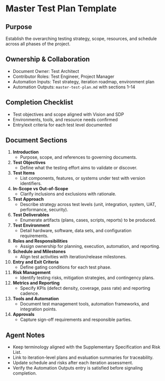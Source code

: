 # Master Test Plan Template

## Purpose
Establish the overarching testing strategy, scope, resources, and schedule across all phases of the project.

## Ownership & Collaboration
- Document Owner: Test Architect
- Contributor Roles: Test Engineer, Project Manager
- Automation Inputs: Test strategy, iteration roadmap, environment plan
- Automation Outputs: `master-test-plan.md` with sections 1–14

## Completion Checklist
- Test objectives and scope aligned with Vision and SDP
- Environments, tools, and resource needs confirmed
- Entry/exit criteria for each test level documented

## Document Sections
1. **Introduction**
   - Purpose, scope, and references to governing documents.
2. **Test Objectives**
   - Define what the testing effort aims to validate or discover.
3. **Test Items**
   - List components, features, or systems under test with version identifiers.
4. **In-Scope vs Out-of-Scope**
   - Clarify inclusions and exclusions with rationale.
5. **Test Approach**
   - Describe strategy across test levels (unit, integration, system, UAT, performance, security).
6. **Test Deliverables**
   - Enumerate artifacts (plans, cases, scripts, reports) to be produced.
7. **Test Environment**
   - Detail hardware, software, data sets, and configuration requirements.
8. **Roles and Responsibilities**
   - Assign ownership for planning, execution, automation, and reporting.
9. **Schedule and Milestones**
   - Align test activities with iteration/release milestones.
10. **Entry and Exit Criteria**
    - Define gating conditions for each test phase.
11. **Risk Management**
    - Identify testing risks, mitigation strategies, and contingency plans.
12. **Metrics and Reporting**
    - Specify KPIs (defect density, coverage, pass rate) and reporting cadence.
13. **Tools and Automation**
    - Document test management tools, automation frameworks, and integration points.
14. **Approvals**
    - Capture sign-off requirements and responsible parties.

## Agent Notes
- Keep terminology aligned with the Supplementary Specification and Risk List.
- Link to iteration-level plans and evaluation summaries for traceability.
- Update schedule and risks after each iteration assessment.
- Verify the Automation Outputs entry is satisfied before signaling completion.
